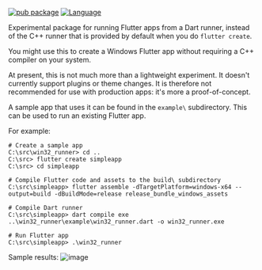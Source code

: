 [![pub package](https://img.shields.io/pub/v/win32_runner.svg)](https://pub.dev/packages/win32_runner)
[![Language](https://img.shields.io/badge/language-Dart-blue.svg)](https://dart.dev)

Experimental package for running Flutter apps from a Dart runner, instead of the
C++ runner that is provided by default when you do `flutter create`.

You might use this to create a Windows Flutter app without requiring a C++
compiler on your system.

At present, this is not much more than a lightweight experiment. It doesn't
currently support plugins or theme changes. It is therefore not recommended for
use with production apps: it's more a proof-of-concept.

A sample app that uses it can be found in the `example\` subdirectory. This can
be used to run an existing Flutter app.

For example:

```console
# Create a sample app
C:\src\win32_runner> cd ..
C:\src> flutter create simpleapp
C:\src> cd simpleapp

# Compile Flutter code and assets to the build\ subdirectory
C:\src\simpleapp> flutter assemble -dTargetPlatform=windows-x64 --output=build -dBuildMode=release release_bundle_windows_assets

# Compile Dart runner
C:\src\simpleapp> dart compile exe ..\win32_runner\example\win32_runner.dart -o win32_runner.exe

# Run Flutter app
C:\src\simpleapp> .\win32_runner
```

Sample results:
![image](https://user-images.githubusercontent.com/2319867/151905570-d2ec6dc0-a188-49b9-a186-a1b035ae59c7.png)
